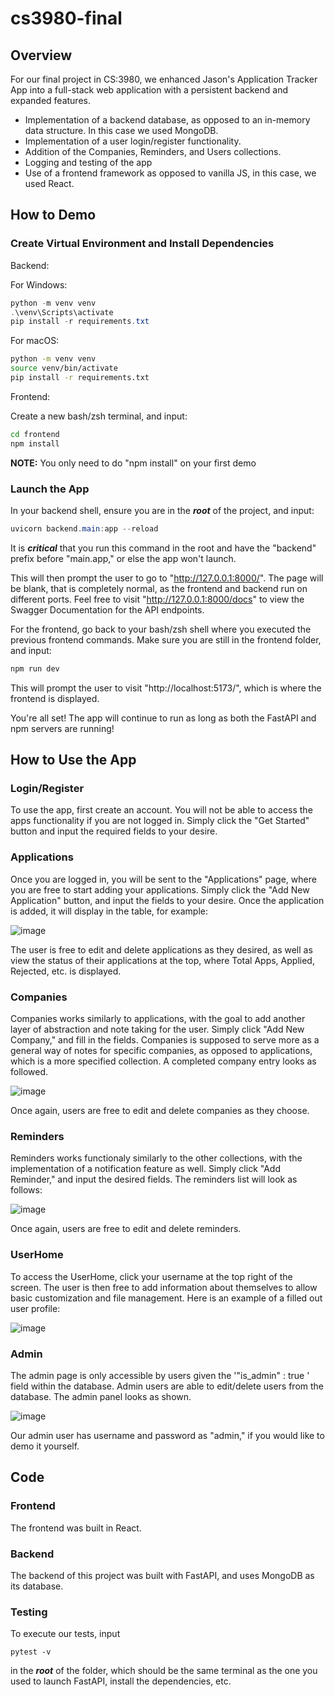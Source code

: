 # cs3980-final

## Overview

For our final project in CS:3980, we enhanced Jason's Application Tracker App into a full-stack web application with a persistent backend and expanded features.
- Implementation of a backend database, as opposed to an in-memory data structure. In this case we used MongoDB.
- Implementation of a user login/register functionality.
- Addition of the Companies, Reminders, and Users collections.
- Logging and testing of the app
- Use of a frontend framework as opposed to vanilla JS, in this case, we used React.

## How to Demo

### Create Virtual Environment and Install Dependencies

Backend:

For Windows:

```powershell
python -m venv venv
.\venv\Scripts\activate
pip install -r requirements.txt
```

For macOS:

```zsh
python -m venv venv
source venv/bin/activate
pip install -r requirements.txt
```

Frontend:

Create a new bash/zsh terminal, and input: 

```bash
cd frontend
npm install
```

**NOTE:** You only need to do "npm install" on your first demo

### Launch the App

In your backend shell, ensure you are in the ***root*** of the project, and input:

```powershell
uvicorn backend.main:app --reload
```

It is ***critical*** that you run this command in the root and have the "backend" prefix before "main.app," or else the app won't launch.

This will then prompt the user to go to "http://127.0.0.1:8000/". The page will be blank, that is completely normal, as the frontend and backend run on different ports. Feel free to visit "http://127.0.0.1:8000/docs" to view the Swagger Documentation for the API endpoints. 

For the frontend, go back to your bash/zsh shell where you executed the previous frontend commands. Make sure you are still in the frontend folder, and input:

```bash
npm run dev
```

This will prompt the user to visit "http://localhost:5173/", which is where the frontend is displayed. 

You're all set! The app will continue to run as long as both the FastAPI and npm servers are running!

## How to Use the App

### Login/Register

To use the app, first create an account. You will not be able to access the apps functionality if you are not logged in. Simply click the "Get Started" button and input the required fields to your desire.

### Applications

Once you are logged in, you will be sent to the "Applications" page, where you are free to start adding your applications. Simply click the "Add New Application" button, and input the fields to your desire. Once the application is added, it will display in the table, for example:

![image](https://github.com/user-attachments/assets/654e6cdd-f649-4720-9880-2fb3b937fbb3)

The user is free to edit and delete applications as they desired, as well as view the status of their applications at the top, where Total Apps, Applied, Rejected, etc. is displayed.

### Companies

Companies works similarly to applications, with the goal to add another layer of abstraction and note taking for the user. Simply click "Add New Company," and fill in the fields. Companies is supposed to serve more as a general way of notes for specific companies, as opposed to applications, which is a more specified collection. A completed company entry looks as followed.

![image](https://github.com/user-attachments/assets/51ab7844-0b09-4620-917d-5c15f1a54c47)

Once again, users are free to edit and delete companies as they choose.

### Reminders

Reminders works functionaly similarly to the other collections, with the implementation of a notification feature as well. Simply click "Add Reminder," and input the desired fields. The reminders list will look as follows:

![image](https://github.com/user-attachments/assets/32d03827-2f97-4263-b907-89341a2bc6b0)

Once again, users are free to edit and delete reminders. 

### UserHome

To access the UserHome, click your username at the top right of the screen. The user is then free to add information about themselves to allow basic customization and file management. Here is an example of a filled out user profile:

![image](https://github.com/user-attachments/assets/45db9997-d4b5-4092-9821-bac908148ee2)


### Admin

The admin page is only accessible by users given the '"is_admin" : true ' field within the database. Admin users are able to edit/delete users from the database. The admin panel looks as shown.

![image](https://github.com/user-attachments/assets/27f79497-96e6-4c71-8bca-aeeef1b9bda0)

Our admin user has username and password as "admin," if you would like to demo it yourself.

## Code

### Frontend

The frontend was built in React.

### Backend

The backend of this project was built with FastAPI, and uses MongoDB as its database. 

### Testing

To execute our tests, input 

```
pytest -v
```

in the ***root*** of the folder, which should be the same terminal as the one you used to launch FastAPI, install the dependencies, etc.

